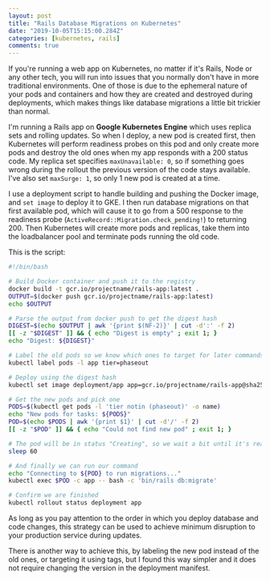 ```yaml
---
layout: post
title: "Rails Database Migrations on Kubernetes"
date: "2019-10-05T15:15:00.284Z"
categories: [kubernetes, rails]
comments: true
---
```


If you're running a web app on Kubernetes, no matter if it's Rails, Node or any other tech, you will run into issues that you normally don't have in more traditional environments. One of those is due to the ephemeral nature of your pods and containers and how they are created and destroyed during deployments, which makes things like database migrations a little bit trickier than normal.

<!--more-->

I'm running a Rails app on **Google Kubernetes Engine** which uses replica sets and rolling updates. So when I deploy, a new pod is created first, then Kubernetes will perform readiness probes on this pod and only create more pods and destroy the old ones when my app responds with a 200 status code. My replica set specifies `maxUnavailable: 0`, so if something goes wrong during the rollout the previous version of the code stays available. I've also set `maxSurge: 1`, so only 1 new pod is created at a time.

I use a deployment script to handle building and pushing the Docker image, and `set image` to deploy it to GKE. I then run database migrations on that first available pod, which will cause it to go from a 500 response to the readiness probe (`ActiveRecord::Migration.check_pending!`) to returning 200. Then Kubernetes will create more pods and replicas, take them into the loadbalancer pool and terminate pods running the old code.

This is the script:

``` bash
#!/bin/bash

# Build Docker container and push it to the registry
docker build -t gcr.io/projectname/rails-app:latest .
OUTPUT=$(docker push gcr.io/projectname/rails-app:latest)
echo $OUTPUT

# Parse the output from docker push to get the digest hash
DIGEST=$(echo $OUTPUT | awk '{print $(NF-2)}' | cut -d':' -f 2)
[[ -z "$DIGEST" ]] && { echo "Digest is empty" ; exit 1; }
echo "Digest: ${DIGEST}"

# Label the old pods so we know which ones to target for later commands
kubectl label pods -l app tier=phaseout

# Deploy using the digest hash
kubectl set image deployment/app app=gcr.io/projectname/rails-app@sha256:$DIGEST

# Get the new pods and pick one
PODS=$(kubectl get pods -l 'tier notin (phaseout)' -o name)
echo "New pods for tasks: ${PODS}"
POD=$(echo $PODS | awk '{print $1}' | cut -d'/' -f 2)
[[ -z "$POD" ]] && { echo "Could not find new pod" ; exit 1; }

# The pod will be in status "Creating", so we wait a bit until it's ready
sleep 60

# And finally we can run our command
echo "Connecting to ${POD} to run migrations..."
kubectl exec $POD -c app -- bash -c 'bin/rails db:migrate'

# Confirm we are finished
kubectl rollout status deployment app
```

As long as you pay attention to the order in which you deploy database and code changes, this strategy can be used to achieve minimum disruption to your production service during updates.

There is another way to achieve this, by labeling the new pod instead of the old ones, or targeting it using tags, but I found this way simpler and it does not require changing the version in the deployment manifest.
